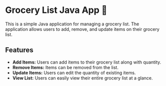# Grocery List Java App 🍏

This is a simple Java application for managing a grocery list. The application allows users to add, remove, and update items on their grocery list.

## Features

- **Add Items:** Users can add items to their grocery list along with quantity.
- **Remove Items:** Items can be removed from the list.
- **Update Items:** Users can edit the quantity of existing items.
- **View List:** Users can easily view their entire grocery list at a glance.
